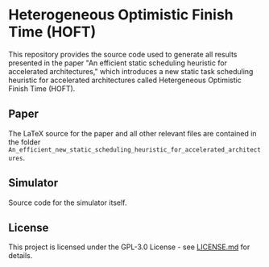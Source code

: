# Heterogeneous Optimistic Finish Time (HOFT)

This repository provides the source code used to generate all results presented in the paper "An efficient static scheduling heuristic for accelerated architectures," which introduces a new static task scheduling heuristic for accelerated architectures called Hetergeneous Optimistic Finish Time (HOFT). 

## Paper

The LaTeX source for the paper and all other relevant files are contained in the folder `An_efficient_new_static_scheduling_heuristic_for_accelerated_architectures`.

## Simulator

Source code for the simulator itself. 

## License

This project is licensed under the GPL-3.0 License - see [LICENSE.md](LICENSE.md) for details.


